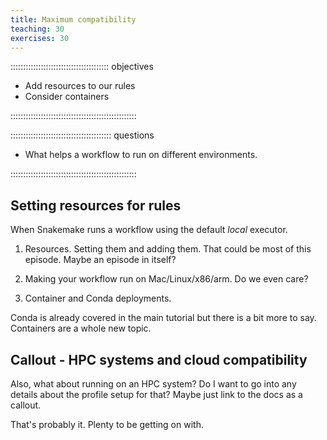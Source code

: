 ```yaml
---
title: Maximum compatibility
teaching: 30
exercises: 30
---
```


::::::::::::::::::::::::::::::::::::::: objectives

- Add resources to our rules
- Consider containers

::::::::::::::::::::::::::::::::::::::::::::::::::

:::::::::::::::::::::::::::::::::::::::: questions

- What helps a workflow to run on different environments.

::::::::::::::::::::::::::::::::::::::::::::::::::


## Setting resources for rules

When Snakemake runs a workflow using the default *local* executor.

1) Resources. Setting them and adding them. That could be most of this episode. Maybe an episode
in itself?

2) Making your workflow run on Mac/Linux/x86/arm. Do we even care?

3) Container and Conda deployments.

Conda is already covered in the main tutorial but there is a bit more to say.
Containers are a whole new topic.

## Callout - HPC systems and cloud compatibility

Also, what about running on an HPC system? Do I want to go into any details about the profile setup
for that? Maybe just link to the docs as a callout.

That's probably it. Plenty to be getting on with.
